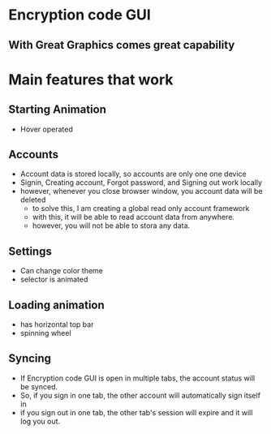 # Encryption code GUI
## With Great Graphics comes great capability

# Main features that work

## Starting Animation
- Hover operated

## Accounts
- Account data is stored locally, so accounts are only one one device
- Signin, Creating account, Forgot password, and Signing out work locally
- however, whenever you close browser window, you account data will be deleted
  - to solve this, I am creating a global read only account framework
  - with this, it will be able to read account data from anywhere.
  - however, you will not be able to stora any data.

## Settings
- Can change color theme
- selector is animated

## Loading animation
- has horizontal top bar
- spinning wheel

## Syncing
- If Encryption code GUI is open in multiple tabs, the account status will be synced.
- So, if you sign in one tab, the other account will automatically sign itself in
- if you sign out in one tab, the other tab's session will expire and it will log you out.

